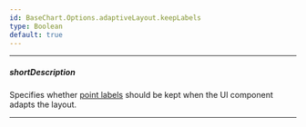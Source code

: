 ```yaml
---
id: BaseChart.Options.adaptiveLayout.keepLabels
type: Boolean
default: true
---
```

---
##### shortDescription
Specifies whether [point labels](/api-reference/10%20UI%20Components/dxChart/5%20Series%20Types/CommonSeries/label '{basewidgetpath}/Configuration/commonSeriesSettings/label') should be kept when the UI component adapts the layout.

---
